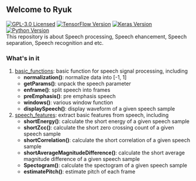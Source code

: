 ## Welcome to Ryuk

[![GPL-3.0 Licensed](https://img.shields.io/badge/License-GPL3.0-blue.svg?style=flat)](https://opensource.org/licenses/GPL-3.0) [![TensorFlow Version](https://img.shields.io/badge/Tensorflow-1.7+-blue.svg)](https://www.tensorflow.org/) [![Keras Version](https://img.shields.io/badge/Keras-2.0+-blue.svg)](https://keras.io/) [![Python Version](https://img.shields.io/badge/Python-3.x-blue.svg)](https://www.python.org/)  
This repository is about Speech processing, Speech ehancement, Speech separation, Speech recognition and etc.

### What's in it
1. [basic_functions](https://github.com/DandelionLau/Ryuk/blob/master/base_functions.py): basic function for speech signal processing, including  
    + **normalization()**: normalize data into [-1, 1]
    + **getParams()**: unpack the speech parameter
    + **enframe()**: split speech into frames
    + **preEmphasis()**: pre emphasis speech
    + **windows()**: various window function
    + **displaySpeech()**: display waveform of a given speech sample
2. [speech_features](https://github.com/DandelionLau/Ryuk/blob/master/speech_features.py): extract basic features from speech, including   
    + **shortEnergy()**: calculate the short energy of a given speech sample
    + **shortZcc()**: calculate the short zero crossing count of a given speech sample
    + **shortCorrelation()**: calculate the short correlation of a given speech sample
    + **shortAverageMagnitudeDifference()**: calculate the short average magnitude difference of a given speech sample
    + **Spectogram()**: calculate the spectogram of a given speech sample
    + **estimatePitch()**: estimate pitch of each frame  
